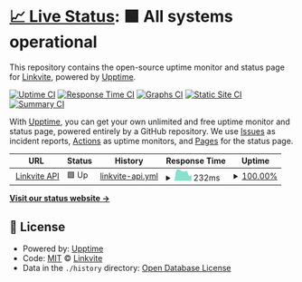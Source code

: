 # [📈 Live Status](https://status.linkvite.io): <!--live status--> **🟩 All systems operational**

This repository contains the open-source uptime monitor and status page for [Linkvite](https://linkvite.io), powered by [Upptime](https://github.com/upptime/upptime).

[![Uptime CI](https://github.com/LinkviteApp/status/workflows/Uptime%20CI/badge.svg)](https://github.com/LinkviteApp/status/actions?query=workflow%3A%22Uptime+CI%22)
[![Response Time CI](https://github.com/LinkviteApp/status/workflows/Response%20Time%20CI/badge.svg)](https://github.com/LinkviteApp/status/actions?query=workflow%3A%22Response+Time+CI%22)
[![Graphs CI](https://github.com/LinkviteApp/status/workflows/Graphs%20CI/badge.svg)](https://github.com/LinkviteApp/status/actions?query=workflow%3A%22Graphs+CI%22)
[![Static Site CI](https://github.com/LinkviteApp/status/workflows/Static%20Site%20CI/badge.svg)](https://github.com/LinkviteApp/status/actions?query=workflow%3A%22Static+Site+CI%22)
[![Summary CI](https://github.com/LinkviteApp/status/workflows/Summary%20CI/badge.svg)](https://github.com/LinkviteApp/status/actions?query=workflow%3A%22Summary+CI%22)

With [Upptime](https://upptime.js.org), you can get your own unlimited and free uptime monitor and status page, powered entirely by a GitHub repository. We use [Issues](https://github.com/LinkviteApp/status/issues) as incident reports, [Actions](https://github.com/LinkviteApp/status/actions) as uptime monitors, and [Pages](https://status.linkvite.io) for the status page.

<!--start: status pages-->
<!-- This summary is generated by Upptime (https://github.com/upptime/upptime) -->
<!-- Do not edit this manually, your changes will be overwritten -->
<!-- prettier-ignore -->
| URL | Status | History | Response Time | Uptime |
| --- | ------ | ------- | ------------- | ------ |
| <img alt="" src="https://icons.duckduckgo.com/ip3/api.linkvite.io.ico" height="13"> [Linkvite API](https://api.linkvite.io/ping) | 🟩 Up | [linkvite-api.yml](https://github.com/linkvite/status/commits/HEAD/history/linkvite-api.yml) | <details><summary><img alt="Response time graph" src="./graphs/linkvite-api/response-time-week.png" height="20"> 232ms</summary><br><a href="https://status.linkvite.io/history/linkvite-api"><img alt="Response time 340" src="https://img.shields.io/endpoint?url=https%3A%2F%2Fraw.githubusercontent.com%2Flinkvite%2Fstatus%2FHEAD%2Fapi%2Flinkvite-api%2Fresponse-time.json"></a><br><a href="https://status.linkvite.io/history/linkvite-api"><img alt="24-hour response time 310" src="https://img.shields.io/endpoint?url=https%3A%2F%2Fraw.githubusercontent.com%2Flinkvite%2Fstatus%2FHEAD%2Fapi%2Flinkvite-api%2Fresponse-time-day.json"></a><br><a href="https://status.linkvite.io/history/linkvite-api"><img alt="7-day response time 232" src="https://img.shields.io/endpoint?url=https%3A%2F%2Fraw.githubusercontent.com%2Flinkvite%2Fstatus%2FHEAD%2Fapi%2Flinkvite-api%2Fresponse-time-week.json"></a><br><a href="https://status.linkvite.io/history/linkvite-api"><img alt="30-day response time 270" src="https://img.shields.io/endpoint?url=https%3A%2F%2Fraw.githubusercontent.com%2Flinkvite%2Fstatus%2FHEAD%2Fapi%2Flinkvite-api%2Fresponse-time-month.json"></a><br><a href="https://status.linkvite.io/history/linkvite-api"><img alt="1-year response time 328" src="https://img.shields.io/endpoint?url=https%3A%2F%2Fraw.githubusercontent.com%2Flinkvite%2Fstatus%2FHEAD%2Fapi%2Flinkvite-api%2Fresponse-time-year.json"></a></details> | <details><summary><a href="https://status.linkvite.io/history/linkvite-api">100.00%</a></summary><a href="https://status.linkvite.io/history/linkvite-api"><img alt="All-time uptime 99.80%" src="https://img.shields.io/endpoint?url=https%3A%2F%2Fraw.githubusercontent.com%2Flinkvite%2Fstatus%2FHEAD%2Fapi%2Flinkvite-api%2Fuptime.json"></a><br><a href="https://status.linkvite.io/history/linkvite-api"><img alt="24-hour uptime 100.00%" src="https://img.shields.io/endpoint?url=https%3A%2F%2Fraw.githubusercontent.com%2Flinkvite%2Fstatus%2FHEAD%2Fapi%2Flinkvite-api%2Fuptime-day.json"></a><br><a href="https://status.linkvite.io/history/linkvite-api"><img alt="7-day uptime 100.00%" src="https://img.shields.io/endpoint?url=https%3A%2F%2Fraw.githubusercontent.com%2Flinkvite%2Fstatus%2FHEAD%2Fapi%2Flinkvite-api%2Fuptime-week.json"></a><br><a href="https://status.linkvite.io/history/linkvite-api"><img alt="30-day uptime 98.53%" src="https://img.shields.io/endpoint?url=https%3A%2F%2Fraw.githubusercontent.com%2Flinkvite%2Fstatus%2FHEAD%2Fapi%2Flinkvite-api%2Fuptime-month.json"></a><br><a href="https://status.linkvite.io/history/linkvite-api"><img alt="1-year uptime 99.65%" src="https://img.shields.io/endpoint?url=https%3A%2F%2Fraw.githubusercontent.com%2Flinkvite%2Fstatus%2FHEAD%2Fapi%2Flinkvite-api%2Fuptime-year.json"></a></details>

<!--end: status pages-->

[**Visit our status website →**](https://status.linkvite.io)

## 📄 License

- Powered by: [Upptime](https://github.com/upptime/upptime)
- Code: [MIT](./LICENSE) © [Linkvite](https://linkvite.io)
- Data in the `./history` directory: [Open Database License](https://opendatacommons.org/licenses/odbl/1-0/)
